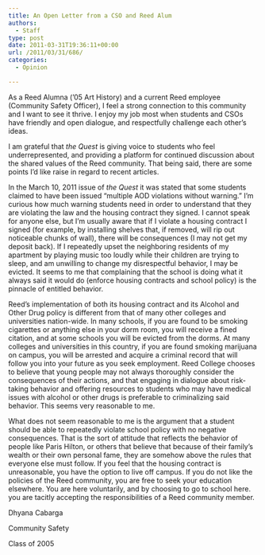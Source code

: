 ```yaml
---
title: An Open Letter from a CSO and Reed Alum
authors: 
  - Staff
type: post
date: 2011-03-31T19:36:11+00:00
url: /2011/03/31/686/
categories:
  - Opinion

---
```

As a Reed Alumna (’05 Art History) and a current Reed employee (Community Safety Officer), I feel a strong connection to this community and I want to see it thrive. I enjoy my job most when students and CSOs have friendly and open dialogue, and respectfully challenge each other’s ideas.

I am grateful that _the Quest_ is giving voice to students who feel underrepresented, and providing a platform for continued discussion about the shared values of the Reed community. That being said, there are some points I’d like raise in regard to recent articles.

In the March 10, 2011 issue of _the Quest_ it was stated that some students claimed to have been issued “multiple AOD violations without warning.” I’m curious how much warning students need in order to understand that they are violating the law and the housing contract they signed. I cannot speak for anyone else, but I’m usually aware that if I violate a housing contract I signed (for example, by installing shelves that, if removed, will rip out noticeable chunks of wall), there will be consequences (I may not get my deposit back). If I repeatedly upset the neighboring residents of my apartment by playing music too loudly while their children are trying to sleep, and am unwilling to change my disrespectful behavior, I may be evicted. It seems to me that complaining that the school is doing what it always said it would do (enforce housing contracts and school policy) is the pinnacle of entitled behavior.

Reed’s implementation of both its housing contract and its Alcohol and Other Drug policy is different from that of many other colleges and universities nation-wide. In many schools, if you are found to be smoking cigarettes or anything else in your dorm room, you will receive a fined citation, and at some schools you will be evicted from the dorms. At many colleges and universities in this country, if you are found smoking marijuana on campus, you will be arrested and acquire a criminal record that will follow you into your future as you seek employment. Reed College chooses to believe that young people may not always thoroughly consider the consequences of their actions, and that engaging in dialogue about risk-taking behavior and offering resources to students who may have medical issues with alcohol or other drugs is preferable to criminalizing said behavior. This seems very reasonable to me.

What does not seem reasonable to me is the argument that a student should be able to repeatedly violate school policy with no negative consequences. That is the sort of attitude that reflects the behavior of people like Paris Hilton, or others that believe that because of their family’s wealth or their own personal fame, they are somehow above the rules that everyone else must follow. If you feel that the housing contract is unreasonable, you have the option to live off campus. If you do not like the policies of the Reed community, you are free to seek your education elsewhere. You are here voluntarily, and by choosing to go to school here. you are tacitly accepting the responsibilities of a Reed community member.

Dhyana Cabarga
  
Community Safety
  
Class of 2005